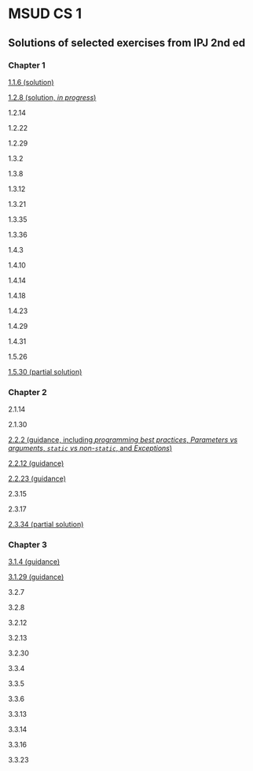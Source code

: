 # MSUD CS 1
## Solutions of selected exercises from IPJ 2nd ed
### Chapter 1
[1.1.6 (solution)](homework-solutions/usethree)

[1.2.8 (solution, _in progress_)](homework-solutions/quadratic)

1.2.14

1.2.22

1.2.29

1.3.2

1.3.8

1.3.12

1.3.21

1.3.35

1.3.36

1.4.3

1.4.10

1.4.14

1.4.18

1.4.23

1.4.29

1.4.31

1.5.26

[1.5.30 (partial solution)](homework-solutions/histogram)


### Chapter 2
2.1.14

2.1.30

[2.2.2 (guidance, including _programming best practices_, _Parameters vs arguments_, _`static` vs non-`static`_, and _Exceptions_)](homework-solutions/hyperbolic-lib)

[2.2.12 (guidance)](homework-solutions/matrix-lib)

[2.2.23 (guidance)](homework-solutions/integer-lib)

2.3.15

2.3.17

[2.3.34 (partial solution)](homework-solutions/largest-palindrome)


### Chapter 3
[3.1.4 (guidance)](homework-solutions/grayscale-histogram)

[3.1.29 (guidance)](homework-solutions/raw-picture)

3.2.7

3.2.8

3.2.12

3.2.13

3.2.30

3.3.4

3.3.5

3.3.6

3.3.13

3.3.14

3.3.16

3.3.23

